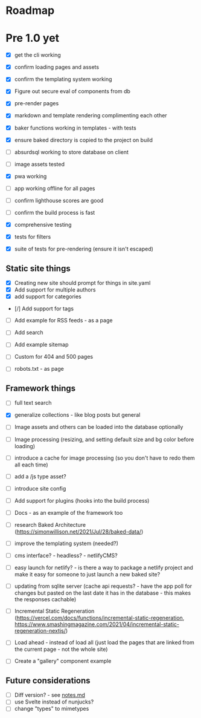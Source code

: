 # Roadmap

# Pre 1.0 yet

 - [x] get the cli working
 - [x] confirm loading pages and assets
 - [x] confirm the templating system working
 - [x] Figure out secure eval of components from db
 - [x] pre-render pages
 - [x] markdown and template rendering complimenting each other
 - [x] baker functions working in templates - with tests
 - [x] ensure baked directory is copied to the project on build
 - [ ] absurdsql working to store database on client
 - [ ] image assets tested
 - [x] pwa working
 - [ ] app working offline for all pages
 - [ ] confirm lighthouse scores are good
 - [ ] confirm the build process is fast
 - [x] comprehensive testing
 - [x] tests for filters
 - [x] suite of tests for pre-rendering (ensure it isn't escaped)


## Static site things

- [x] Creating new site should prompt for things in site.yaml
- [x] Add support for multiple authors
- [x] add support for categories
- [/] Add support for tags
- [ ] Add example for RSS feeds - as a page
- [ ] Add search
- [ ] Add example sitemap
- [ ] Custom for 404 and 500 pages
- [ ] robots.txt - as page


## Framework things

 - [ ] full text search
 - [x] generalize collections - like blog posts but general
 - [ ] Image assets and others can be loaded into the database optionally
 - [ ] Image processing (resizing, and setting default size and bg color before loading)
 - [ ] introduce a cache for image processing (so you don't have to redo them all each time)
 - [ ] add a /js type asset?
 - [ ] introduce site config 
 - [ ] Add support for plugins (hooks into the build process)
 - [ ] Docs - as an example of the framework too
 - [ ] research Baked Architecture (https://simonwillison.net/2021/Jul/28/baked-data/)
 - [ ] improve the templating system (needed?)
 - [ ] cms interface? - headless?  - netlifyCMS?
 - [ ] easy launch for netlify? - is there a way to package a netlify project and make it easy for someone to just launch a new baked site?
 - [ ] updating from sqlite server (cache api requests? - have the app poll for changes but pasted on the last date it has in the database - this makes the responses cachable)
 - [ ] Incremental Static Regeneration (https://vercel.com/docs/functions/incremental-static-regeneration, https://www.smashingmagazine.com/2021/04/incremental-static-regeneration-nextjs/)
 - [ ] Load ahead - instead of load all (just load the pages that are linked from the current page - not the whole site)
 - [ ] Create a "gallery" component example


## Future considerations

 - [ ] Diff version?  - see [notes.md](notes.md)
 - [ ] use Svelte instead of nunjucks?
 - [ ] change "types" to mimetypes

